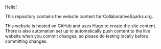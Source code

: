 Hello!

This repository contains the website content for CollaborativeSparks.org.

This website is hosted on GitHub and uses Hugo to create the site content. There is also automation set up to automatically push content to the live website when you commit changes, so please do testing locally before committing changes.
